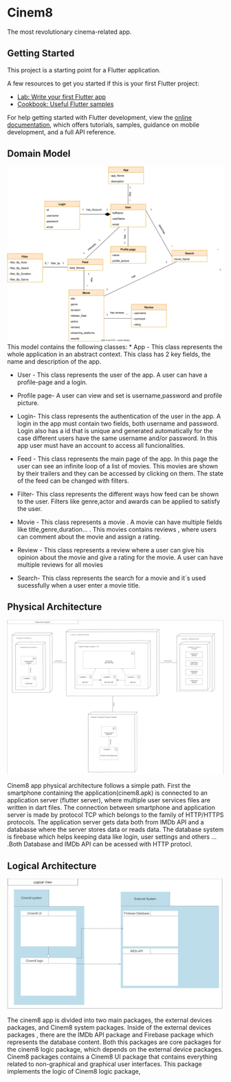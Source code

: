 # Cinem8

The most revolutionary cinema-related app.

## Getting Started

This project is a starting point for a Flutter application.

A few resources to get you started if this is your first Flutter project:

- [Lab: Write your first Flutter app](https://docs.flutter.dev/get-started/codelab)
- [Cookbook: Useful Flutter samples](https://docs.flutter.dev/cookbook)

For help getting started with Flutter development, view the
[online documentation](https://docs.flutter.dev/), which offers tutorials,
samples, guidance on mobile development, and a full API reference.

## Domain Model
<img src="umlee.drawio (1).drawio.svg"> 
This model contains the following classes:
  * App - This class represents the whole application in an abstract context. This class has 2 key fields, the name and description
    of the app.
    
  * User - This class represents the user of the app. A user can have a profile-page and a login.

  * Profile page- A user can view and set is username,password and profile picture.

  * Login- This class represents the authentication of the user in the app. A login in the app must contain two fields, both username and password. Login also has a id
    that is unique and generated automatically for the case different users have the same username and/or password. In this app user must have an account to access all
    funcionalities.

  * Feed - This class represents the main page of the app. In this page the user can see an infinite loop of a list of movies. This movies are shown by their trailers    and they can be accessed by clicking on them. The state of the feed can be changed with filters.
  
  * Filter- This class represents the different ways how feed can be shown to the user. Filters like genre,actor and awards can be applied to satisfy the user.

  * Movie - This class represents a movie .  A movie can have multiple fields like title,genre,duration... . This movies contains reviews , where users can comment       about the movie and assign a rating. 

  * Review - This class represents a review where a user can give his opinion about the movie and give a rating for the movie. A user can have multiple reviews for all   movies
 
  * Search- This class represents the search for a movie and it´s used sucessfully when a user enter a movie title.

## Physical Architecture
![alt text](physicalarch.jpg)

Cinem8 app physical architecture follows a simple path. First the smartphone containing the application(cinem8.apk) is connected to an application server (flutter server), where multiple user services files are written in dart files. The connection between smartphone and application server is made by protocol TCP which belongs to the
family of HTTP/HTTPS protocols. The application server gets data both from IMDb API and a databasse where the server stores data or reads data. The database system is
firebase which helps keeping data like login, user settings and others ... .Both Database and IMDb API can be acessed with HTTP protocl.

## Logical Architecture
![alt text](logicalarch.jpg)

The cinem8 app is divided into two main packages, the external devices packages, and Cinem8 system packages. Inside of the external devices packages , there are the
IMDb API package and Firebase package which represents the database content. Both this packages are core packages for the cinem8 logic package, which depends on the external device packages. Cinem8 packages contains a Cinem8 UI package that contains everything related to non-graphical and graphical user interfaces. This package implements the logic of Cinem8 logic package,



